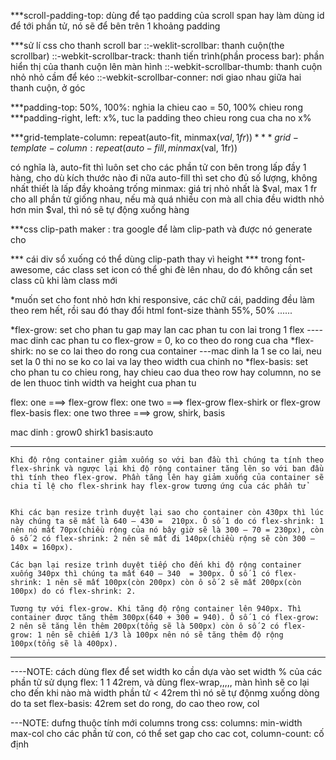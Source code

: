 ***scroll-padding-top: dùng để tạo padding của scroll span hay làm dùng id để tới phần tử, nó sẽ để bên trên 1 khoảng padding

***sử lí css cho thanh scroll bar
::-weklit-scrollbar: thanh cuộn(the scrollbar)
::-webkit-scrollbar-track: thanh tiến trình(phần process bar): phần hiển thị của thanh cuộn lên màn hình
::-webkit-scrollbar-thumb: thanh cuộn nhỏ nhỏ cầm để kéo
::-webkit-scrollbar-conner: nơi giao nhau giữa hai thanh cuộn, ở góc

***padding-top: 50%, 100%: nghia la chieu cao = 50, 100% chieu rong
***padding-right, left: x%, tuc la padding theo chieu rong cua cha no x%

***grid-template-column: repeat(auto-fit, minmax($val, 1fr))
***grid-template-column: repeat(auto-fill, minmax($val, 1fr))

có nghĩa là, auto-fit thì luôn set cho các phần tử con bên trong lấp đầy 1 hàng, cho dù kích thước nào đi nữa
             auto-fill thì set cho đủ số lượng, không nhất thiết là lấp đầy khoảng trống
minmax: giá trị nhỏ nhất là $val, max 1 fr cho all phần tử giống nhau, nếu mà quá nhiều con mà all chia đều width nhỏ hơn min $val,
thì nó sẽ tự động xuống hàng


***css clip-path maker : tra google để làm clip-path và được nó generate cho

*** cái div sổ xuống có thể dùng clip-path thay vì height
*** trong font-awesome, các class set icon có thể ghi đè lên nhau, do đó không cần set class cũ khi làm class mới

*muốn set cho font nhỏ hơn khi responsive, các chữ cái, padding đều làm theo rem hết, rồi sau đó thay đổi html font-size thành 55%, 50% ......

*flex-grow: set cho phan tu gap may lan cac phan tu con lai trong 1 flex
----mac dinh cac phan tu co flex-grow = 0, ko co theo do rong cua cha
*flex-shirk: no se co lai theo do rong cua container
---mac dinh la 1 se co lai, neu set la 0 thi no se ko co lai va lay theo width cua chinh no
*flex-basis: set cho phan tu co chieu rong, hay chieu cao dua theo row hay columnn, no se de len thuoc tinh width va height cua phan tu

flex: one ===> flex-grow
flex: one two ===> flex-grow flex-shirk  or   flex-grow flex-basis
flex: one two three ===> grow, shirk, basis

mac dinh : grow0 shirk1 basis:auto

-----------------------------
    Khi độ rộng container giảm xuống so với ban đầu thì chúng ta tính theo flex-shrink và ngược lại khi độ rộng container tăng lên so với ban đầu thì tính theo flex-grow. Phần tăng lên hay giảm xuống của container sẽ chia tỉ lệ cho flex-shrink hay flex-grow tương ứng của các phần tử


    Khi các bạn resize trình duyệt lại sao cho container còn 430px thì lúc này chúng ta sẽ mất là 640 – 430 =  210px. Ô số 1 do có flex-shrink: 1 nên nó mất 70px(chiều rộng của nó bây giờ sẽ là 300 – 70 = 230px), còn ô số 2 có flex-shrink: 2 nên sẽ mất đi 140px(chiều rộng sẽ còn 300 – 140x = 160px).

    Các bạn lại resize trình duyệt tiếp cho đến khi độ rộng container xuống 340px thì chúng ta mất 640 – 340  = 300px. Ô số 1 có flex-shrink: 1 nên sẽ mất 100px(còn 200px) còn ô số 2 sẽ mất 200px(còn 100px) do có flex-shrink: 2.

    Tương tự với flex-grow. Khi tăng độ rộng container lên 940px. Thì container được tăng thêm 300px(640 + 300 = 940). Ô số 1 có flex-grow: 2 nên sẽ tăng lên thêm 200px(tổng sẽ là 500px) còn ô số 2 có flex-grow: 1 nên sẽ chiếm 1/3 là 100px nên nó sẽ tăng thêm độ rộng 100px(tổng sẽ là 400px).
-----------------------------


----NOTE: cách dùng flex để set width ko cần dựa vào set width % của các phần tử
sử dụng flex: 1 1 42rem, và dùng flex-wrap,,,,, màn hình sẽ co lại cho đến khi nào mà width phần tử < 42rem thì nó sẽ tự độnmg xuống dòng
do ta set flex-basis: 42rem set do rong, do cao theo row, col

---NOTE: dufng thuộc tính mới columns trong css: columns: min-width max-col
cho các phần tử con, có thể set gap cho cac cot, column-count: cố định